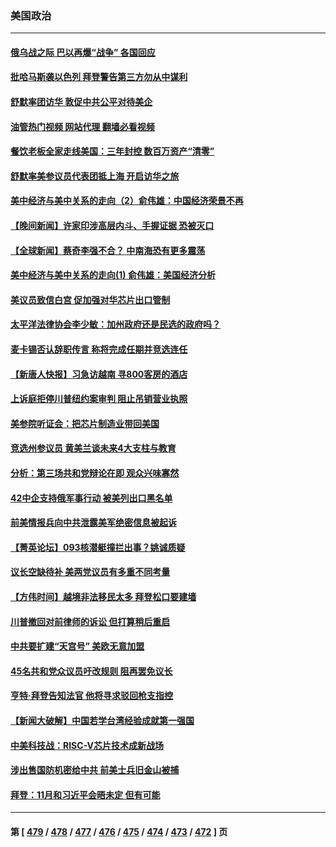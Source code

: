 ### 美国政治
---
#### [俄乌战之际 巴以再爆“战争” 各国回应](../../pages/ncid1078159/n14090416.md?10080445) 
#### [批哈马斯袭以色列 拜登警告第三方勿从中谋利](../../pages/ncid1078159/n14090431.md?10080445) 
#### [舒默率团访华 敦促中共公平对待美企](../../pages/ncid1078159/n14090375.md?10080445) 
#### [油管热门视频 网站代理 翻墙必看视频](http://138.2.39.72:81/youtube.html?epic-marker?10080445)
#### [餐饮老板全家走线美国：三年封控 数百万资产“清零”](../../pages/ncid1078159/n14090231.md?10080445) 
#### [舒默率美参议员代表团抵上海 开启访华之旅](../../pages/ncid1078159/n14090269.md?10080445) 
#### [美中经济与美中关系的走向（2）俞伟雄：中国经济荣景不再](../../pages/ncid1078159/n14090205.md?10080445) 
#### [【晚间新闻】许家印涉高层内斗、手握证据 恐被灭口](../../pages/ncid1078159/n14090174.md?10080445) 
#### [【全球新闻】蔡奇李强不合？ 中南海恐有更多震荡](../../pages/ncid1078159/n14090175.md?10080445) 
#### [美中经济与美中关系的走向(1) 俞伟雄：美国经济分析](../../pages/ncid1078159/n14090187.md?10080445) 
#### [美议员致信白宫 促加强对华芯片出口管制](../../pages/ncid1078159/n14090144.md?10080445) 
#### [太平洋法律协会李少敏：加州政府还是民选的政府吗？](../../pages/ncid1078159/n14090161.md?10080445) 
#### [麦卡锡否认辞职传言 称将完成任期并竞选连任](../../pages/ncid1078159/n14090015.md?10080445) 
#### [【新唐人快报】习急访越南 寻800客房的酒店](../../pages/ncid1078159/n14089952.md?10080445) 
#### [上诉庭拒停川普纽约案审判 阻止吊销营业执照](../../pages/ncid1078159/n14089917.md?10080445) 
#### [美参院听证会：把芯片制造业带回美国](../../pages/ncid1078159/n14089961.md?10080445) 
#### [竞选州参议员 黄美兰谈未来4大支柱与教育](../../pages/ncid1078159/n14090012.md?10080445) 
#### [分析：第三场共和党辩论在即 观众兴味寡然](../../pages/ncid1078159/n14089909.md?10080445) 
#### [42中企支持俄军事行动 被美列出口黑名单](../../pages/ncid1078159/n14089825.md?10080445) 
#### [前美情报兵向中共泄露美军绝密信息被起诉](../../pages/ncid1078159/n14089950.md?10080445) 
#### [【菁英论坛】093核潜艇撞拦出事？姚诚质疑](../../pages/ncid1078159/n14089936.md?10080445) 
#### [议长空缺待补 美两党议员有多重不同考量](../../pages/ncid1078159/n14089943.md?10080445) 
#### [【方伟时间】越境非法移民太多 拜登松口要建墙](../../pages/ncid1078159/n14089934.md?10080445) 
#### [川普撤回对前律师的诉讼 但打算稍后重启](../../pages/ncid1078159/n14089823.md?10080445) 
#### [中共要扩建“天宫号” 美欧无意加盟](../../pages/ncid1078159/n14089851.md?10080445) 
#### [45名共和党众议员吁改规则 阻再罢免议长](../../pages/ncid1078159/n14089872.md?10080445) 
#### [亨特‧拜登告知法官 他将寻求驳回枪支指控](../../pages/ncid1078159/n14089811.md?10080445) 
#### [【新闻大破解】中国若学台湾经验成就第一强国](../../pages/ncid1078159/n14089796.md?10080445) 
#### [中美科技战：RISC-V芯片技术成新战场](../../pages/ncid1078159/n14089810.md?10080445) 
#### [涉出售国防机密给中共 前美士兵旧金山被捕](../../pages/ncid1078159/n14089833.md?10080445) 
#### [拜登：11月和习近平会晤未定 但有可能](../../pages/ncid1078159/n14089821.md?10080445) 

---
#### 第 [ [479](./479.md?10080445) / [478](./478.md?10080445) / [477](./477.md?10080445) / [476](./476.md?10080445) / [475](./475.md?10080445) / [474](./474.md?10080445) / [473](./473.md?10080445) / [472](./472.md?10080445) ] 页
